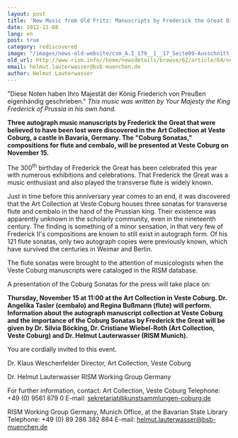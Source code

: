 ```yaml
---
layout: post
title: 'New Music from Old Fritz: Manuscripts by Frederick the Great Discovered'
date: 2012-11-08
lang: en
post: true
category: rediscovered
image: "/images/news-old-website/csm_A.I_179__1__17_Seite09-Ausschnitt_6fb539647c.jpg"
old_url: http://www.rism.info//home/newsdetails/browse/62/article/64/new-music-from-old-fritz-manuscripts-by-frederick-the-great-discovered.html
email: helmut.lauterwasser@bsb-muenchen.de
author: Helmut Lauterwasser
---
```



"Diese Noten haben Ihro Majestät der König Friederich von Preußen eigenhändig geschrieben."
_This music was written by Your Majesty the King Frederick of Prussia in his own hand._

**Three autograph music manuscripts by Frederick the Great that were believed to have been lost were discovered in the Art Collection at Veste Coburg, a castle in Bavaria, Germany. The "Coburg Sonatas," compositions for flute and cembalo, will be presented at Veste Coburg on November 15.**

The 300<sup>th</sup> birthday of Frederick the Great has been celebrated this year with numerous exhibitions and celebrations. That Frederick the Great was a music enthusiast and also played the transverse flute is widely known.

Just in time before this anniversary year comes to an end, it was discovered that the Art Collection at Veste Coburg houses three sonatas for transverse flute and cembalo in the hand of the Prussian king. Their existence was apparently unknown in the scholarly community, even in the nineteenth century. The finding is something of a minor sensation, in that very few of Frederick II's compositions are known to still exist in autograph form. Of his 121 flute sonatas, only two autograph copies were previously known, which have survived the centuries in Weimar and Berlin.

The flute sonatas were brought to the attention of musicologists when the Veste Coburg manuscripts were cataloged in the RISM database.

A presentation of the Coburg Sonatas for the press will take place on:

**Thursday, November 15 at 11:00 at the Art Collection in Veste Coburg.
Dr. Angelika Tasler (cembalo) and Regina Bußmann (flute) will perform. Information about the autograph manuscript collection at Veste Coburg and the importance of the Coburg Sonatas by Frederick the Great will be given by Dr. Silvia Böcking, Dr. Cristiane Wiebel-Roth (Art Collection, Veste Coburg) and Dr. Helmut Lauterwasser (RISM Munich).**

You are cordially invited to this event.

Dr. Klaus Weschenfelder
Director, Art Collection, Veste Coburg

Dr. Helmut Lauterwasser
RISM Working Group Germany

For further information, contact:
Art Collection, Veste Coburg
Telephone: +49 (0) 9561 879 0
E-mail: sekretariat@kunstsammlungen-coburg.de

RISM Working Group Germany, Munich Office, at the Bavarian State Library
Telephone: +49 (0) 89 286 382 884
E-mail: helmut.lauterwasser@bsb-muenchen.de